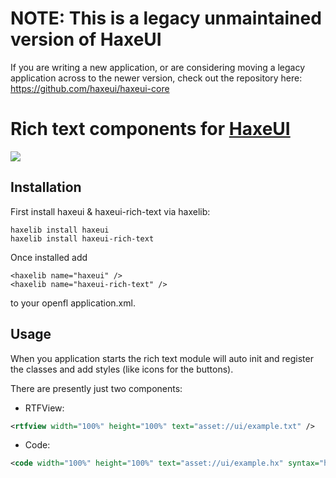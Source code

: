 NOTE: This is a legacy unmaintained version of HaxeUI
================================
If you are writing a new application, or are considering moving a legacy application across to the newer version, check out the repository here: https://github.com/haxeui/haxeui-core

Rich text components for <a href="https://github.com/ianharrigan/haxeui">HaxeUI</a>
================================

<img src="https://raw.github.com/ianharrigan/haxeui-rich-text/master/docs/screen.jpg" />

Installation
-------------------------
First install haxeui & haxeui-rich-text via haxelib:

```
haxelib install haxeui
haxelib install haxeui-rich-text
```

Once installed add 
```
<haxelib name="haxeui" />
<haxelib name="haxeui-rich-text" />
```
to your openfl application.xml.

Usage
-------------------------
When you application starts the rich text module will auto init and register the classes and add styles (like icons for the buttons).

There are presently just two components:
	
- RTFView:
```xml
<rtfview width="100%" height="100%" text="asset://ui/example.txt" />
```

- Code:
```xml
<code width="100%" height="100%" text="asset://ui/example.hx" syntax="haxe" />
```
